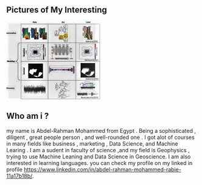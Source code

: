 
## Pictures of My Interesting
![](Github2.jpg)


## Who am i ?
my name is Abdel-Rahman Mohammed from Egypt . Being a sophisticated , diligent , great people person , and well-rounded one .
I got alot of courses in many fields like business , marketing , Data Science, and Machine Learing . 
I am a sudent in faculty of science ,and my field is Geophysics , trying to use Machine Leaning and Data Science in Geoscience. 
I am also interested in learning languages.
you can check my profile on my linked in profile https://www.linkedin.com/in/abdel-rahman-mohammed-rabie-11a17b18b/.

